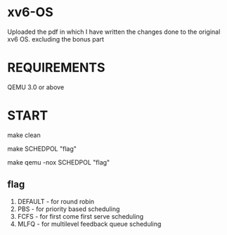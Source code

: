 # xv6-OS
Uploaded the pdf in which I have written the changes done to the original xv6 OS.
excluding the bonus part

# REQUIREMENTS
QEMU 3.0 or above

# START
make clean

make SCHEDPOL "flag"

make qemu -nox SCHEDPOL "flag"

## flag
1. DEFAULT - for round robin
2. PBS     - for priority based scheduling
3. FCFS    - for first come first serve scheduling
4. MLFQ    - for multilevel feedback queue scheduling
